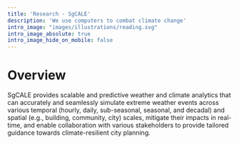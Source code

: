 ```yaml
---
title: 'Research - SgCALE'
description: 'We use computers to combat climate change'
intro_image: "images/illustrations/reading.svg"
intro_image_absolute: true
intro_image_hide_on_mobile: false
---
```


# Overview 

SgCALE provides scalable and predictive weather and climate analytics that can accurately and seamlessly simulate extreme weather events across various temporal (hourly, daily, sub-seasonal, seasonal, and decadal) and spatial (e.g., building, community, city) scales, mitigate their impacts in real-time, and enable collaboration with various stakeholders to provide tailored guidance towards climate-resilient city planning.
